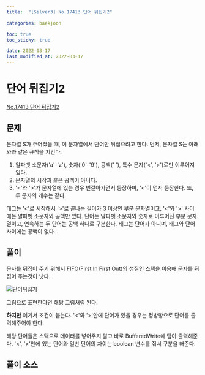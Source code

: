 ```yaml
---
title:  "[Silver3] No.17413 단어 뒤집기2"

categories: baekjoon

toc: true
toc_sticky: true

date: 2022-03-17
last_modified_at: 2022-03-17
---
```


# 단어 뒤집기2

[No.17413 단어 뒤집기2](https://www.acmicpc.net/problem/17413)

## 문제

문자열 S가 주어졌을 때, 이 문자열에서 단어만 뒤집으려고 한다.
먼저, 문자열 S는 아래와과 같은 규칙을 지킨다.

1. 알파벳 소문자('a'-'z'), 숫자('0'-'9'), 공백(' '), 특수 문자('<', '>')로만 이루어져 있다.
2. 문자열의 시작과 끝은 공백이 아니다.
3. '<'와 '>'가 문자열에 있는 경우 번갈아가면서 등장하며, '<'이 먼저 등장한다. 또, 두 문자의 개수는 같다.

태그는 '<'로 시작해서 '>'로 끝나는 길이가 3 이상인 부분 문자열이고, '<'와 '>' 사이에는 알파벳 소문자와 공백만 있다. 단어는 알파벳 소문자와 숫자로 이루어진 부분 문자열이고, 연속하는 두 단어는 공백 하나로 구분한다. 태그는 단어가 아니며, 태그와 단어 사이에는 공백이 없다.

## 풀이

문자를 뒤집어 주기 위해서 FIFO(First In First Out)의 성질인 스택을 이용해 문자를 뒤집어 주는것이 낫다.

![단어뒤집기]({{site.url}}/assets/image/2022/2022-03-17/wordReverse1.PNG)

그림으로 표현한다면 해당 그림처럼 된다.

**하지만** 여기서 조건이 붙는다. '<'와 '>'안에 단어가 있을 경우는 정방향으로 단어를 출력해주어야 한다.  

해당 단어들은 스택으로 데이터를 넣어주지 말고 바로 BufferedWrite에 담아 출력해준다.
'<', '>'안에 있는 단어와 일반 단어의 차이는 boolean 변수를 줘서 구분을 해준다.

## 풀이 소스

<script src="https://gist.github.com/dh37789/1e17327a692172d777fc42ef72563682.js"></script>